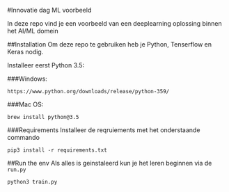 #Innovatie dag ML voorbeeld

In deze repo vind je een voorbeeld van een deeplearning oplossing binnen het AI/ML domein

##Installation
Om deze repo te gebruiken heb je Python, Tenserflow en Keras nodig.

Installeer eerst Python 3.5:

###Windows:
```
https://www.python.org/downloads/release/python-359/
```

###Mac OS:
```
brew install python@3.5
```

###Requirements
Installeer de reqruiements met het onderstaande commando
```
pip3 install -r requirements.txt
```


##Run the env
Als alles is geinstaleerd kun je het leren beginnen via de `run.py`
```
python3 train.py
```